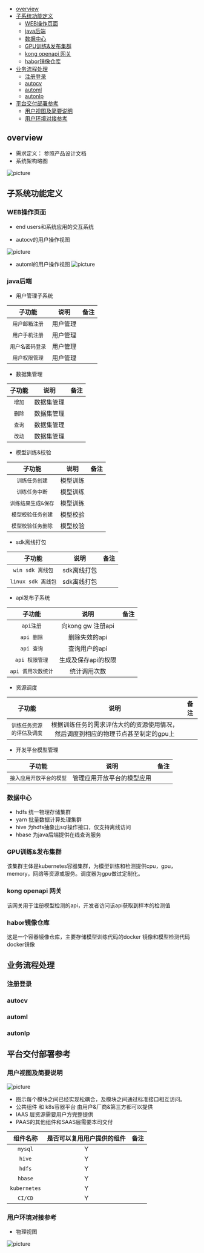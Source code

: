 
<!-- TOC -->

- [overview](#overview)
- [子系统功能定义](#子系统功能定义)
    - [WEB操作页面](#web操作页面)
    - [java后端](#java后端)
    - [数据中心](#数据中心)
    - [GPU训练&发布集群](#gpu训练发布集群)
    - [kong openapi 网关](#kong-openapi-网关)
    - [habor镜像仓库](#habor镜像仓库)
- [业务流程处理](#业务流程处理)
    - [注册登录](#注册登录)
    - [autocv](#autocv)
    - [automl](#automl)
    - [autonlp](#autonlp)
- [平台交付部署参考](#平台交付部署参考)
    - [用户视图及简要说明](#用户视图及简要说明)
    - [用户环境对接参考](#用户环境对接参考)

<!-- /TOC -->

## overview
* 需求定义： 参照产品设计文档
* 系统架构略图

![picture](images/framework-ai.png)

## 子系统功能定义

### WEB操作页面
*  end users和系统应用的交互系统

* autocv的用户操作视图



![picture](images/autocv.png)


* automl的用户操作视图
![picture](images/automl.png)


### java后端

* 用户管理子系统

|子功能 | 说明 | 备注|
|:--: | :--: | :--:
|`用户邮箱注册` | 用户管理 |  |
|`用户手机注册` | 用户管理 |  |
|`用户名密码登录` | 用户管理 |  |
|`用户权限管理` | 用户管理 |  |

* 数据集管理

|子功能 | 说明 | 备注|
|:--: | :--: | :--:
|`增加` | 数据集管理 |  |
|`删除` | 数据集管理 |  |
|`查询` | 数据集管理 |  |
|`改动` | 数据集管理 |  |

* 模型训练&校验

|子功能 | 说明 | 备注|
|:--: | :--: | :--:
|`训练任务创建` | 模型训练 |  |
|`训练任务中断` | 模型训练 |  |
|`训练结果生成&保存` | 模型训练 |  |
|`模型校验任务创建` | 模型校验 |  |
|`模型校验任务删除` | 模型校验 |  |


* sdk离线打包

|子功能 | 说明 | 备注|
|:--: | :--: | :--:
|`win sdk 离线包` | sdk离线打包 |  |
|`linux sdk 离线包` | sdk离线打包 |  |


* api发布子系统

|子功能 | 说明 | 备注|
|:--: | :--: | :--:
|`api注册` | 向kong gw 注册api |  |
|`api 删除` | 删除失效的api |  |
|`api 查询` | 查询用户的api |  |
|`api 权限管理` | 生成及保存api的权限 |  |
|`api 调用次数统计` | 统计调用次数 |  |


* 资源调度

|子功能 | 说明 | 备注|
|:--: | :--: | :--:
|`训练任务资源的评估及调度` | 根据训练任务的需求评估大约的资源使用情况，然后调度到相应的物理节点甚至制定的gpu上 |  |


* 开发平台模型管理

|子功能 | 说明 | 备注|
|:--: | :--: | :--:
|`接入应用开放平台的模型` | 管理应用开放平台的模型应用|  |

### 数据中心

* hdfs 统一物理存储集群
* yarn 批量数据计算处理集群
* hive 为hdfs抽象出sql操作接口，仅支持离线访问
* hbase 为java后端提供在线查询服务

### GPU训练&发布集群
该集群主体是kubernetes容器集群，为模型训练和检测提供cpu，gpu，memory，网络等资源或服务。调度器为gpu做过定制化。

### kong openapi 网关

该网关用于注册模型检测的api，开发者访问该api获取到样本的检测值

### habor镜像仓库
这是一个容器镜像仓库，主要存储模型训练代码的docker 镜像和模型检测代码docker镜像

## 业务流程处理

### 注册登录

### autocv

### automl

### autonlp

## 平台交付部署参考

### 用户视图及简要说明

![picture](images/用户视图.png)

* 图示每个模块之间已经实现松耦合，及模块之间通过标准接口相互访问。
* 公共组件  和  k8s容器平台  由用户&厂商&第三方都可以提供
* IAAS 层资源需要用户方完整提供
* PAAS的其他组件和SAAS层需要本司交付


|组件名称 | 是否可以复用用户提供的组件 | 备注|
|:--: | :--: | :--:
|`mysql` | Y |  |
|`hive` | Y |  |
|`hdfs` | Y |  |
|`hbase` | Y |  |
|`kubernetes` | Y |  |
|`CI/CD` | Y |  |

### 用户环境对接参考

* 物理视图

![picture](images/map.png)